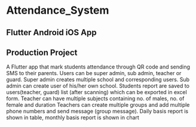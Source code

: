 # Attendance_System
## Flutter Android iOS App
## Production Project

A Flutter app that mark students attendance through QR code and sending SMS to their parents.
Users can be super admin, sub admin, teacher or guard.
Super admin creates multiple school and corresponding users.
Sub admin can create user of his/her own school.
Students report are saved to users(teacher, guard) list (after scanning) which can be exported in excel form.
Teacher can have multiple subjects containing no. of males, no. of female and duration
Teachers can create multiple groups and add multiple phone numbers and send message (group message).
Daily basis report is shown in table, monthly basis report is shown in chart
